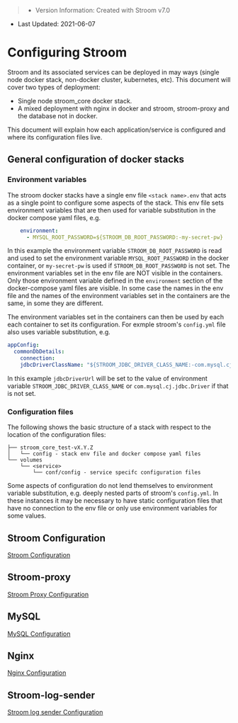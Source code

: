 > * Version Information: Created with Stroom v7.0  
* Last Updated: 2021-06-07

# Configuring Stroom

Stroom and its associated services can be deployed in may ways (single node docker stack, non-docker cluster, kubernetes, etc).
This document will cover two types of deployment:

* Single node stroom_core docker stack.
* A mixed deployment with nginx in docker and stroom, stroom-proxy and the database not in docker.

This document will explain how each application/service is configured and where its configuration files live.


## General configuration of docker stacks

### Environment variables

The stroom docker stacks have a single env file `<stack name>.env` that acts as a single point to configure some aspects of the stack.
This env file sets environment variables that are then used for variable substitution in the docker compose yaml files, e.g.

```yaml
    environment:
      - MYSQL_ROOT_PASSWORD=${STROOM_DB_ROOT_PASSWORD:-my-secret-pw}
```

In this example the environment variable `STROOM_DB_ROOT_PASSWORD` is read and used to set the environment variable `MYSQL_ROOT_PASSWORD` in the docker container, or `my-secret-pw` is used if `STROOM_DB_ROOT_PASSWORD` is not set.
The environment variables set in the env file are NOT visible in the containers.
Only those environment variable defined in the `environment` section of the docker-compose yaml files are visible.
In some case the names in the env file and the names of the environment variables set in the containers are the same, in some they are different.

The environment variables set in the containers can then be used by each each container to set its configuration.
For exmple stroom's `config.yml` file also uses variable substitution, e.g.

```yaml
appConfig:
  commonDbDetails:
    connection:
    jdbcDriverClassName: "${STROOM_JDBC_DRIVER_CLASS_NAME:-com.mysql.cj.jdbc.Driver}"
```

In this example `jdbcDriverUrl` will be set to the value of environment variable `STROOM_JDBC_DRIVER_CLASS_NAME` or `com.mysql.cj.jdbc.Driver` if that is not set.

### Configuration files

The following shows the basic structure of a stack with respect to the location of the configuration files:

```
├── stroom_core_test-vX.Y.Z
│   └── config - stack env file and docker compose yaml files
└── volumes
    └── <service>
        └── conf/config - service specifc configuration files
```

Some aspects of configuration do not lend themselves to environment variable substitution, e.g. deeply nested parts of stroom's `config.yml`.
In these instances it may be necessary to have static configuration files that have no connection to the env file or only use environment variables for some values.


## Stroom Configuration

[Stroom Configuration](./configuring-stroom.md)



## Stroom-proxy

[Stroom Proxy Configuration](./configuring-stroom-proxy.md)


## MySQL

[MySQL Configuration](./configuring-mysql.md)



## Nginx

[Nginx Configuration](./configuring-nginx.md)


## Stroom-log-sender

[Stroom log sender Configuration](./configuring-stroom-log-sender.md)







